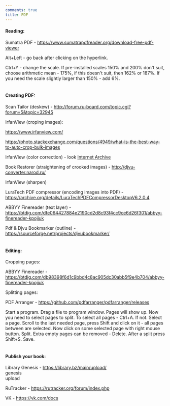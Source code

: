 ```yaml
---
comments: true
title: PDF
---
```


#### Reading:

Sumatra PDF - <https://www.sumatrapdfreader.org/download-free-pdf-viewer>

Alt+Left - go back after clicking on the hyperlink.

Ctrl+Y - change the scale. If pre-installed scales 150% and 200% don't suit, choose arithmetic mean - 175%, if this doesn't suit, then 162% or 187%. If you need the scale slightly larger than 150% - add 6%.
<br><br>

#### Creating PDF:

Scan Tailor (deskew) - <http://forum.ru-board.com/topic.cgi?forum=5&topic=32945>

IrfanView (croping images):

<https://www.irfanview.com/>

<https://photo.stackexchange.com/questions/4949/what-is-the-best-way-to-auto-crop-bulk-images>

IrfanView (color correction) - look [Internet Archive](/en/internet-archive#color-correction)

Book Restorer (straightening of crooked images) - <http://djvu-converter.narod.ru/>

IrfanView (sharpen)

LuraTech PDF compressor (encoding images into PDF) - <https://archive.org/details/LuraTechPDFCompressorDesktopV6.2.0.4>

ABBYY Finereader (text layer) - <https://btdig.com/dfe064427884e2190cd2d8c93f4cc9ce6d26f301/abbyy-finereader-kpojiuk>

Pdf & Djvu Bookmarker (outline) - <https://sourceforge.net/projects/djvubookmarker/>
<br><br>

#### Editing:

Cropping pages:

ABBYY Finereader - <https://btdig.com/db98398f6d1c9bbd4c8ac905dc30abb5f9e4b704/abbyy-finereader-kpojiuk>

Splitting pages:

PDF Arranger - <https://github.com/pdfarranger/pdfarranger/releases>

Start a program. Drag a file to program window. Pages will show up. Now you need to select pages to split. To select all pages - Ctrl+A. If not. Select a page. Scroll to the last needed page, press Shift and click on it - all pages between are selected. Now click on some selected page with right mouse button. Split. Extra empty pages can be removed - Delete. After a split press Shift+S. Save.
<br><br>

#### Publish your book:

Library Genesis - <https://library.bz/main/upload/><br>
genesis<br>
upload

RuTracker - <https://rutracker.org/forum/index.php>

VK - <https://vk.com/docs>